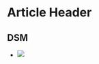 # Article Header

## DSM
* ![](https://ultimaker.invisionapp.com/dsm/ultimaker/ultimaker-com/asset/components/)
